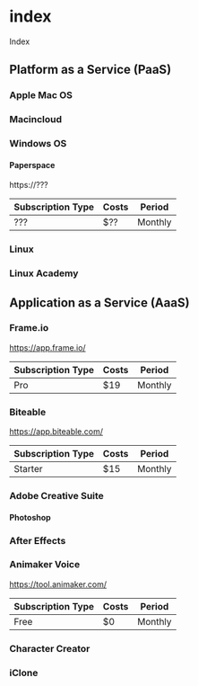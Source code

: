 # index
Index


## Platform as a Service (PaaS)

### Apple Mac OS

### Macincloud


### Windows OS

#### Paperspace

https://???

| Subscription Type | Costs | Period  |
|-------------------|-------|---------|
| ???               | $??   | Monthly | 

### Linux

### Linux Academy


## Application as a Service (AaaS)

### Frame.io

https://app.frame.io/

| Subscription Type | Costs | Period  |
|-------------------|-------|---------|
| Pro               | $19   | Monthly | 

### Biteable

https://app.biteable.com/

| Subscription Type | Costs | Period  |
|-------------------|-------|---------|
| Starter           | $15   | Monthly | 

### Adobe Creative Suite

#### Photoshop

### After Effects

### Animaker Voice

https://tool.animaker.com/

| Subscription Type | Costs | Period  |
|-------------------|-------|---------|
| Free              | $0    | Monthly | 

### Character Creator

### iClone

